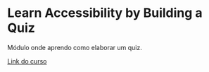 # Learn Accessibility by Building a Quiz

Módulo onde aprendo como elaborar um quiz.

[Link do curso](https://www.freecodecamp.org/learn/2022/responsive-web-design/#learn-accessibility-by-building-a-quiz)
